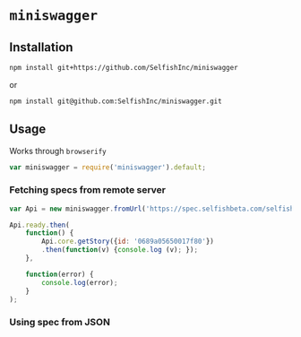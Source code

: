 # `miniswagger`

## Installation

```bash
npm install git+https://github.com/SelfishInc/miniswagger
```

or

```bash
npm install git@github.com:SelfishInc/miniswagger.git
```

## Usage

Works through `browserify`

```javascript
var miniswagger = require('miniswagger').default;
```

### Fetching specs from remote server

```javascript
var Api = new miniswagger.fromUrl('https://spec.selfishbeta.com/selfish/apis');

Api.ready.then(
    function() {
        Api.core.getStory({id: '0689a05650017f80'})
        .then(function(v) {console.log (v); });
    },

    function(error) {
        console.log(error);
    }
);
```

### Using spec from JSON







